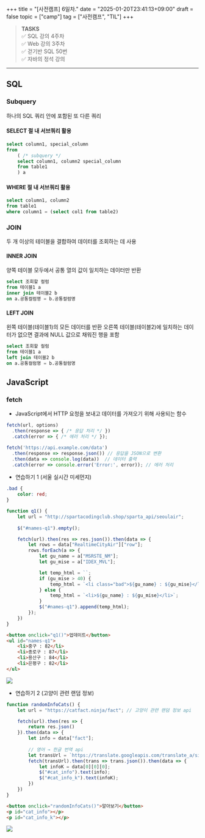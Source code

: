 +++
title = "[사전캠프] 6일차."
date = "2025-01-20T23:41:13+09:00"
draft = false
topic = ["camp"]
tag = ["사전캠프", "TIL"]
+++

> **TASKS**  
✅ SQL 강의 4주차  
✅ Web 강의 3주차  
✅ 걷기반 SQL 50번  
✅ 자바의 정석 강의  

---

## SQL


### Subquery
하나의 SQL 쿼리 안에 포함된 또 다른 쿼리

#### SELECT 절 내 서브쿼리 활용
```sql
select column1, special_column
from
    ( /* subquery */
    select column1, column2 special_column
    from table1
    ) a
```

#### WHERE 절 내 서브쿼리 활용
```sql
select column1, column2
from table1
where column1 = (select col1 from table2)
```


### JOIN
두 개 이상의 테이블을 결합하여 데이터를 조회하는 데 사용

#### INNER JOIN
양쪽 테이블 모두에서 공통 열의 값이 일치하는 데이터만 반환
```sql
select 조회할 컬럼
from 테이블1 a 
inner join 테이블2 b 
on a.공통컬럼명 = b.공통컬럼명
```

#### LEFT JOIN
왼쪽 테이블(테이블1)의 모든 데이터를 반환
오른쪽 테이블(테이블2)에 일치하는 데이터가 없으면 결과에 NULL 값으로 채워진 행을 포함
```sql
select 조회할 컬럼
from 테이블1 a 
left join 테이블2 b 
on a.공통컬럼명 = b.공통컬럼명
```


## JavaScript

### fetch
* JavaScript에서 HTTP 요청을 보내고 데이터를 가져오기 위해 사용되는 함수
```js
fetch(url, options)
  .then(response => { /* 응답 처리 */ })
  .catch(error => { /* 에러 처리 */ });
```
```js
fetch('https://api.example.com/data')
  .then(response => response.json()) // 응답을 JSON으로 변환
  .then(data => console.log(data))  // 데이터 출력
  .catch(error => console.error('Error:', error)); // 에러 처리
```

* 연습하기 1 (서울 실시간 미세먼지)
```css
.bad {
	color: red;
}
```
```js
function q1() {
    let url = "http://spartacodingclub.shop/sparta_api/seoulair";
    
    $("#names-q1").empty();

    fetch(url).then(res => res.json()).then(data => {
        let rows = data["RealtimeCityAir"]["row"];
        rows.forEach(a => {
            let gu_name = a["MSRSTE_NM"];
            let gu_mise = a["IDEX_MVL"];

            let temp_html = ``;
            if (gu_mise > 40) {
                temp_html = `<li class="bad">${gu_name} : ${gu_mise}</li>`;
            } else {
                temp_html = `<li>${gu_name} : ${gu_mise}</li>`;
            }                    
            $("#names-q1").append(temp_html);
        });
    })
}
```
```html
<button onclick="q1()">업데이트</button>
<ul id="names-q1">
    <li>중구 : 82</li>
    <li>종로구 : 87</li>
    <li>용산구 : 84</li>
    <li>은평구 : 82</li>
</ul>
```
![](https://velog.velcdn.com/images/ezro/post/20182a4b-5f08-4b26-a4fa-e87aa475e770/image.gif)

* 연습하기 2 (고양이 관련 랜덤 정보)
```js
function randomInfoCats() {
    let url = "https://catfact.ninja/fact"; // 고양이 관련 랜덤 정보 api

    fetch(url).then(res => {
        return res.json()
    }).then(data => {
        let info = data["fact"];
      
      	// 영어 → 한글 번역 api
        let transUrl = `https://translate.googleapis.com/translate_a/single?client=gtx&sl=en&tl=ko&dt=t&q=${encodeURIComponent(info)}`
        fetch(transUrl).then(trans => trans.json()).then(data => {
            let infoK = data[0][0][0];
            $("#cat_info").text(info);
            $("#cat_info_k").text(infoK);
        })
    })
}
```
```html
<button onclick="randomInfoCats()">알아보기</button>
<p id="cat_info"></p>
<p id="cat_info_k"></p>
```
![](https://velog.velcdn.com/images/ezro/post/50b300e3-2c26-416b-a9ce-e1667e57d4b4/image.gif)